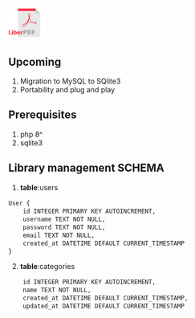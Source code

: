 # <img src="/assets/liberpdf-logo.png" width="70px" />

## Upcoming
1. Migration to MySQL to SQlite3
2. Portability and plug and play

## Prerequisites
1. php 8^
2. sqlite3


## Library management SCHEMA 
1. **table**:users
```plaintext
User {
    id INTEGER PRIMARY KEY AUTOINCREMENT,
    username TEXT NOT NULL,
    password TEXT NOT NULL,
    email TEXT NOT NULL,
    created_at DATETIME DEFAULT CURRENT_TIMESTAMP
}
```
2. **table**:categories
```plaintext
    id INTEGER PRIMARY KEY AUTOINCREMENT,
    name TEXT NOT NULL,
    created_at DATETIME DEFAULT CURRENT_TIMESTAMP,
    updated_at DATETIME DEFAULT CURRENT_TIMESTAMP
```




